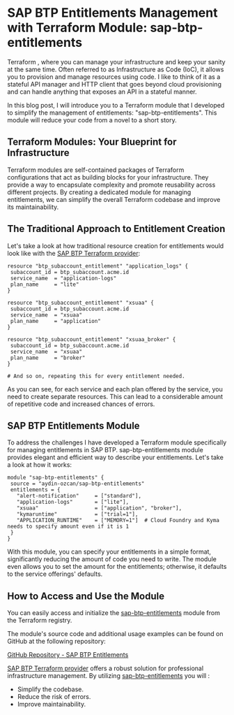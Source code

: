 
# SAP BTP Entitlements Management with Terraform Module: sap-btp-entitlements

Terraform , where you can manage your infrastructure and keep your sanity at the same time. Often referred to as Infrastructure as Code (IoC), it allows you to provision and manage resources using code. I like to think of it as a stateful API manager and HTTP client that goes beyond cloud provisioning and can handle anything that exposes an API in a stateful manner.

In this blog post, I will introduce you to a Terraform module that I developed to simplify the management of entitlements: "sap-btp-entitlements". This module will reduce your code from a novel to a short story.

## Terraform Modules: Your Blueprint for Infrastructure

Terraform modules are self-contained packages of Terraform configurations that act as building blocks for your infrastructure. They provide a way to encapsulate complexity and promote reusability across different projects. By creating a dedicated module for managing entitlements, we can simplify the overall Terraform codebase and improve its maintainability.

## The Traditional Approach to Entitlement Creation

Let's take a look at how traditional resource creation for entitlements would look like with the [SAP BTP Terraform provider](https://registry.terraform.io/providers/SAP/btp/):

```hcl
resource "btp_subaccount_entitlement" "application_logs" {
 subaccount_id = btp_subaccount.acme.id
 service_name  = "application-logs"
 plan_name     = "lite"
}

resource "btp_subaccount_entitlement" "xsuaa" {
 subaccount_id = btp_subaccount.acme.id
 service_name  = "xsuaa"
 plan_name     = "application"
}

resource "btp_subaccount_entitlement" "xsuaa_broker" {
 subaccount_id = btp_subaccount.acme.id
 service_name  = "xsuaa"
 plan_name     = "broker"
}

# And so on, repeating this for every entitlement needed.
```

As you can see, for each service and each plan offered by the service, you need to create separate resources. This can lead to a considerable amount of repetitive code and increased chances of errors.

## SAP BTP Entitlements Module

To address the challenges I have developed a Terraform module specifically for managing entitlements in SAP BTP. sap-btp-entitlements module provides elegant and efficient way to describe your entitlements. Let's take a look at how it works:

```hcl
module "sap-btp-entitlements" {
 source = "aydin-ozcan/sap-btp-entitlements"
 entitlements = {
   "alert-notification"     = ["standard"],
   "application-logs"       = ["lite"],
   "xsuaa"                  = ["application", "broker"],
   "kymaruntime"            = ["trial=1"],  
   "APPLICATION_RUNTIME"    = ["MEMORY=1"]  # Cloud Foundry and Kyma needs to specify amount even if it is 1
 }
}
```

With this module, you can specify your entitlements in a simple format, significantly reducing the amount of code you need to write. The module even allows you to set the amount for the entitlements; otherwise, it defaults to the service offerings' defaults.

## How to Access and Use the Module

You can easily access and initialize the [sap-btp-entitlements](https://registry.terraform.io/modules/aydin-ozcan/sap-btp-entitlements) module from the Terraform registry. 

The module's source code and additional usage examples can be found on GitHub at the following repository:

[GitHub Repository - SAP BTP Entitlements](https://github.com/aydin-ozcan/terraform-btp-sap-btp-entitlements)


[SAP BTP Terraform provider](https://registry.terraform.io/providers/SAP/btp/) offers a robust solution for professional infrastructure management.
By utilizing [sap-btp-entitlements](https://registry.terraform.io/modules/aydin-ozcan/sap-btp-entitlements) you will :

- Simplify the codebase.
- Reduce the risk of errors.
- Improve maintainability.
